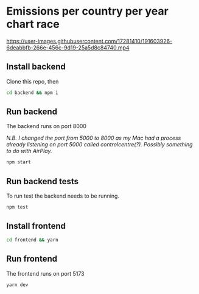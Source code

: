# Emissions per country per year chart race

https://user-images.githubusercontent.com/17281410/191603926-6deabbfb-266e-456c-9d19-25a5d8c84740.mp4

## Install backend
Clone this repo, then
```bash
cd backend && npm i
```

## Run backend
The backend runs on port 8000

*N.B. I changed the port from 5000 to 8000 as my Mac had a process already listening on port 5000 called controlcentre(?). Possibly something to do with AirPlay.*
```bash
npm start
```

## Run backend tests
To run test the backend needs to be running.
```
npm test
```

## Install frontend
```bash
cd frontend && yarn
```

## Run frontend
The frontend runs on port 5173

```bash
yarn dev
```

